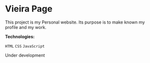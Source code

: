 # Vieira Page

This project is my Personal website. 
Its purpose is to make known my profile and my work.


**Technologies:**

`HTML`
`CSS`
`JavaScript`
 

Under development
